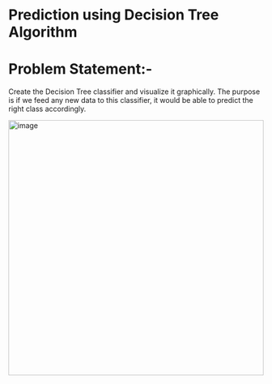 # Prediction using Decision Tree Algorithm

# Problem Statement:-
Create the Decision Tree classifier and visualize it graphically.
The purpose is if we feed any new data to this classifier, it would be able to predict the right class accordingly.

<img width="504" alt="image" src="https://user-images.githubusercontent.com/59220036/193016568-7cba9048-9d10-4ba7-b2ed-aab930787e2d.png">

